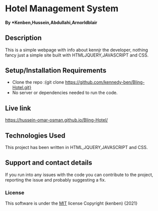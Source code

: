 # Hotel Management System

#### By *Kenben,Hussein,Abdullahi,Arnorldblair
## Description
This is a simple webpage with info about kennjr the developer, nothing fancy just a simple site built with HTMLJQUERY,JAVASCRIPT and CSS.
## Setup/Installation Requirements
* Clone the repo :{git clone https://github.com/kennedy-ben/Bling-Hotel.git}
* No server or dependencies needed to run the code.
## Live link
https://hussein-omar-osman.github.io/Bling-Hotel/
## Technologies Used
This project has been written in HTML,JQUERY,JAVASCRIPT and CSS.
## Support and contact details
If you run into any issues with the code you can contribute to the project, reporting the issue and probably suggesting a fix.
### License
This software is under the [MIT](LICENSE) license
Copyright (kenben) {2021} 